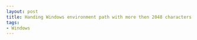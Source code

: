 ```yaml
---
layout: post
title: Handing Windows environment path with more then 2048 characters
tags:
- Windows
---
```

